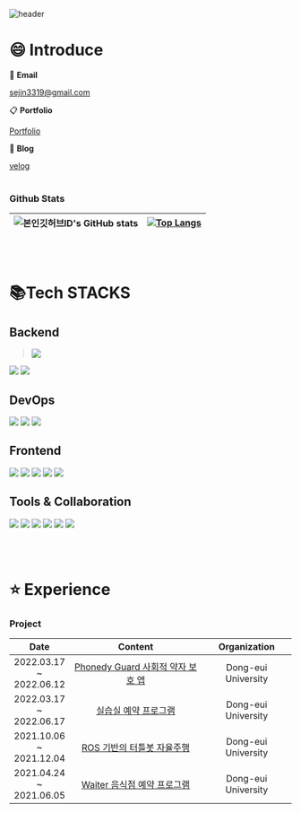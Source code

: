 ![header](https://capsule-render.vercel.app/api?type=wave&color=auto&height=300&section=header&text=Sejin's%20Github%20Profile&fontSize=90)


# :smile: Introduce

📧 **Email**

sejin3319@gmail.com

📋 **Portfolio**

[Portfolio](https://night-cap-13e.notion.site/cb868fa9632a41cd89134322972d0723)

📗 **Blog**

[velog](https://velog.io/@sejin3319)
<br></br>
### Github Stats



 ![본인깃허브ID's GitHub stats](https://github-readme-stats.vercel.app/api?username=Heosejin98&show_icons=true&theme=vue)| [![Top Langs](https://github-readme-stats.vercel.app/api/top-langs/?username=Heosejin98&layout=compact&theme=vue&langs_count=30)](https://github.com/anuraghazra/github-readme-stats)
---- | ----
<br></br>
# 📚Tech STACKS
## Backend
><img src="https://img.shields.io/badge/C/C++-527FFF?style=for-the-badge&logo=C&logoColor=white">
<img src="https://img.shields.io/badge/Python-3776AB?style=for-the-badge&logo=Python&logoColor=white">
<img src="https://img.shields.io/badge/JAVA-007396?style=for-the-badge&logo=java&logoColor=white">


## DevOps
<img src="https://img.shields.io/badge/Amazon RDS-527FFF?style=for-the-badge&logo=Amazon RDS&logoColor=white">
<img src="https://img.shields.io/badge/Amazon ECS-FF9900?style=for-the-badge&logo=Amazon ECS&logoColor=white">
<img src="https://img.shields.io/badge/mysql-4479A1?style=for-the-badge&logo=mysql&logoColor=white">



## Frontend


<img src="https://img.shields.io/badge/html-E34F26?style=for-the-badge&logo=html5&logoColor=white">
<img src="https://img.shields.io/badge/css-1572B6?style=for-the-badge&logo=css3&logoColor=white">
<img src="https://img.shields.io/badge/javascript-F7DF1E?style=for-the-badge&logo=javascript&logoColor=black">
<img src="https://img.shields.io/badge/bootstrap-7952B3?style=for-the-badge&logo=bootstrap&logoColor=white">


<img src="https://img.shields.io/badge/Android-3DDC84?style=for-the-badge&logo=Android&logoColor=white">



## Tools & Collaboration
<img src="https://img.shields.io/badge/IntelliJ-000000?style=for-the-badge&logo=IntelliJ IDEA&logoColor=white">
<img src="https://img.shields.io/badge/DataGrip-000000?style=for-the-badge&logo=DataGrip&logoColor=white">
<img src="https://img.shields.io/badge/VS Code-007ACC?style=for-the-badge&logo=Visual Studio Code&logoColor=white">
<img src="https://img.shields.io/badge/Visual Studio-5C2D91?style=for-the-badge&logo=Visual Studio&logoColor=white">

<img src="https://img.shields.io/badge/git-F05032?style=for-the-badge&logo=git&logoColor=white">
<img src="https://img.shields.io/badge/Slack-4A154B?style=for-the-badge&logo=Slack&logoColor=white">


<br></br>
# :star: Experience

<h3 align="left">Project</h3>


|         Date         |                              Content                              |                    Organization                    |
| :----------------: | :----------------------------------------------------------: | :------------------------------------------------: |
|  2022.03.17<br>~<br>2022.06.12  |     [Phonedy Guard 사회적 약자 보호 앱](https://github.com/phonedyguard/front_phonedyguard)    |               Dong-eui University                |
|  2022.03.17<br>~<br>2022.06.17  |     [실습실 예약 프로그램](https://github.com/RabReserveSystem/Rab_Reserve_System)     |               Dong-eui University                |
|  2021.10.06<br>~<br>2021.12.04  |     [ROS 기반의 터틀봇 자율주행](https://github.com/ads0070/ROS-based-Turtlebot-Autonomous-Driving)     |               Dong-eui University                |
|  2021.04.24<br>~<br>2021.06.05  |     [Waiter 음식점 예약 프로그램](https://github.com/Heosejin98/Waiter)    |               Dong-eui University                |







